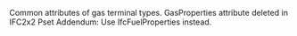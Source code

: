 ﻿Common attributes of gas terminal types. 
GasProperties attribute deleted in IFC2x2 Pset Addendum: Use IfcFuelProperties instead.